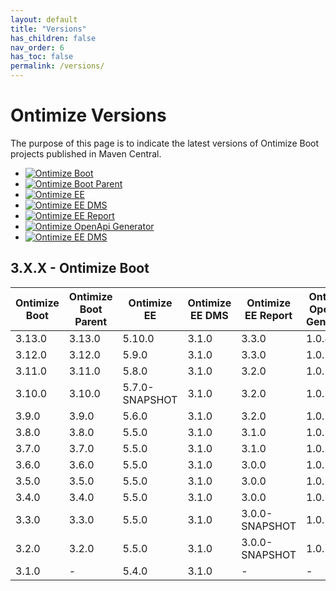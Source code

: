 ```yaml
---
layout: default
title: "Versions"
has_children: false
nav_order: 6
has_toc: false
permalink: /versions/
---
```


# Ontimize Versions

The purpose of this page is to indicate the latest versions of Ontimize Boot projects published in Maven Central.

* [![Ontimize Boot](https://img.shields.io/maven-central/v/com.ontimize.boot/ontimize-boot-parent?label=Ontimize%20Boot)](https://maven-badges.herokuapp.com/maven-central/com.ontimize.boot/ontimize-boot)
* [![Ontimize Boot Parent](https://img.shields.io/maven-central/v/com.ontimize.boot/ontimize-boot-parent?label=Ontimize%20Boot%20Parent)](https://maven-badges.herokuapp.com/maven-central/com.ontimize.boot/ontimize-boot-parent)
* [![Ontimize EE](https://img.shields.io/maven-central/v/com.ontimize.jee/ontimize-jee?label=Ontimize%20EE)](https://maven-badges.herokuapp.com/maven-central/com.ontimize.jee/ontimize-jee)
* [![Ontimize EE DMS](https://img.shields.io/maven-central/v/com.ontimize.jee.dms/ontimize-jee-dms?label=Ontimize%20EE%20DMS)](https://maven-badges.herokuapp.com/maven-central/com.ontimize.jee.dms/ontimize-jee-dms)
* [![Ontimize EE Report](https://img.shields.io/maven-central/v/com.ontimize.jee.report/ontimize-jee-report?label=Ontimize%20EE%20Report)](https://maven-badges.herokuapp.com/maven-central/com.ontimize.jee.report/ontimize-jee-report)
* [![Ontimize OpenApi Generator](https://img.shields.io/maven-central/v/com.ontimize/ontimize-openapi-generator?label=Ontimize%20OpenAPI%20Generator)](https://maven-badges.herokuapp.com/maven-central/com.ontimize/ontimize-openapi-generator)
* [![Ontimize EE DMS](https://img.shields.io/maven-central/v/com.ontimize.jee.sdms/ontimize-jee-sdms?label=Ontimize%20EE%20SDMS)](https://maven-badges.herokuapp.com/maven-central/com.ontimize.jee.sdms/ontimize-jee-sdms)

## 3.X.X - Ontimize Boot
<table>
    <thead>
        <tr>
            <th>Ontimize Boot</th>
            <th>Ontimize Boot Parent</th>
            <th>Ontimize EE</th>
            <th>Ontimize EE DMS</th>
            <th>Ontimize EE Report</th>
            <th>Ontimize OpenAPI Generator</th>
            <th>Ontimize EE SMDS</th>
            <th>Spring Boot</th>
            <th>Spring Cloud</th>
            <th>Keycloak Starter</th>
        </tr>
    </thead>
    <tbody>
        <tr>
            <td>3.13.0</td>
            <td>3.13.0</td>
            <td>5.10.0</td>
            <td>3.1.0</td>
            <td>3.3.0</td>
            <td>1.0.4</td>
            <td>1.3.1</td>
            <td>2.5.0</td>
            <td>Greenwich.RELEASE</td>
            <td>15.0.2</td>
        </tr>
        <tr>
            <td>3.12.0</td>
            <td>3.12.0</td>
            <td>5.9.0</td>
            <td>3.1.0</td>
            <td>3.3.0</td>
            <td>1.0.2</td>
            <td>1.3.1</td>
            <td>2.5.0</td>
            <td>Greenwich.RELEASE</td>
            <td>15.0.2</td>
        </tr>
        <tr>
            <td>3.11.0</td>
            <td>3.11.0</td>
            <td>5.8.0</td>
            <td>3.1.0</td>
            <td>3.2.0</td>
            <td>1.0.2</td>
            <td>1.0.0</td>
            <td>2.5.0</td>
            <td>Greenwich.RELEASE</td>
            <td>15.0.2</td>
        </tr>
        <tr>
            <td>3.10.0</td>
            <td>3.10.0</td>
            <td>5.7.0-SNAPSHOT</td>
            <td>3.1.0</td>
            <td>3.2.0</td>
            <td>1.0.1</td>
            <td>-</td>
            <td>2.5.0</td>
            <td>Greenwich.RELEASE</td>
            <td>9.0.3</td>
        </tr>
        <tr>
            <td>3.9.0</td>
            <td>3.9.0</td>
            <td>5.6.0</td>
            <td>3.1.0</td>
            <td>3.2.0</td>
            <td>1.0.1</td>
            <td>-</td>
            <td>2.5.0</td>
            <td>Greenwich.RELEASE</td>
            <td>9.0.3</td>
        </tr>
        <tr>
            <td>3.8.0</td>
            <td>3.8.0</td>
            <td>5.5.0</td>
            <td>3.1.0</td>
            <td>3.1.0</td>
            <td>1.0.1</td>
            <td>-</td>
            <td>2.5.0</td>
            <td>Greenwich.RELEASE</td>
            <td>9.0.3</td>
        </tr>
        <tr>
            <td>3.7.0</td>
            <td>3.7.0</td>
            <td>5.5.0</td>
            <td>3.1.0</td>
            <td>3.1.0</td>
            <td>1.0.1</td>
            <td>-</td>
            <td>2.5.0</td>
            <td>Greenwich.RELEASE</td>
            <td>9.0.3</td>
        </tr>
        <tr>
            <td>3.6.0</td>
            <td>3.6.0</td>
            <td>5.5.0</td>
            <td>3.1.0</td>
            <td>3.0.0</td>
            <td>1.0.1</td>
            <td>-</td>
            <td>2.5.0</td>
            <td>Greenwich.RELEASE</td>
            <td>9.0.3</td>
        </tr>
        <tr>
            <td>3.5.0</td>
            <td>3.5.0</td>
            <td>5.5.0</td>
            <td>3.1.0</td>
            <td>3.0.0</td>
            <td>1.0.1</td>
            <td>-</td>
            <td>2.5.0</td>
            <td>Greenwich.RELEASE</td>
            <td>9.0.3</td>
        </tr>
        <tr>
            <td>3.4.0</td>
            <td>3.4.0</td>
            <td>5.5.0</td>
            <td>3.1.0</td>
            <td>3.0.0</td>
            <td>1.0.1</td>
            <td>-</td>
            <td>2.5.0</td>
            <td>Greenwich.RELEASE</td>
            <td>9.0.3</td>
        </tr>
        <tr>
            <td>3.3.0</td>
            <td>3.3.0</td>
            <td>5.5.0</td>
            <td>3.1.0</td>
            <td>3.0.0-SNAPSHOT</td>
            <td>1.0.1</td>
            <td>-</td>
            <td>2.5.0</td>
            <td>Greenwich.RELEASE</td>
            <td>9.0.3</td>
        </tr>
        <tr>
            <td>3.2.0</td>
            <td>3.2.0</td>
            <td>5.5.0</td>
            <td>3.1.0</td>
            <td>3.0.0-SNAPSHOT</td>
            <td>1.0.1</td>
            <td>-</td>
            <td>2.5.0</td>
            <td>Greenwich.RELEASE</td>
            <td>9.0.3</td>
        </tr>
        <tr>
            <td>3.1.0</td>
            <td>-</td>
            <td>5.4.0</td>
            <td>3.1.0</td>
            <td>-</td>
            <td>-</td>
            <td>-</td>
            <td>2.5.0</td>
            <td>-</td>
            <td>9.0.3</td>
        </tr>
    </tbody>
</table>
